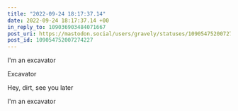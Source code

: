 ```yaml
---
title: "2022-09-24 18:17:37.14"
date: 2022-09-24 18:17:37.14 +00
in_reply_to: 109036903484071667
post_uri: https://mastodon.social/users/gravely/statuses/109054752007274227
post_id: 109054752007274227
---
```

I'm an excavator

Excavator

Hey, dirt, see you later

I'm an excavator


